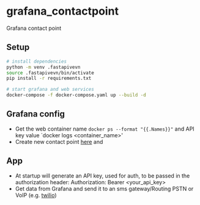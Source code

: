 # grafana_contactpoint
Grafana contact point

## Setup

```bash
# install dependencies
python -m venv .fastapivevn
source .fastapivevn/bin/activate
pip install -r requirements.txt

# start grafana and web services
docker-compose -f docker-compose.yaml up --build -d
```

## Grafana config

* Get the web container name `docker ps --format "{{.Names}}"` and API key value `docker logs <container_name>'
* Create new contact point [here](http://127.0.0.1:3000/alerting/notifications/receivers/new) and 

## App

* At startup will generate an API key, used for auth, to be passed in the authorization header: Authorization: Bearer <your_api_key>
* Get data from Grafana and send it to an sms gateway/Routing PSTN or VoIP (e.g. [twilio](https://www.twilio.com/docs))


